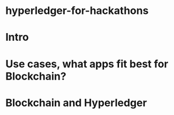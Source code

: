 # hyperledger-for-hackathons
# Intro
# Use cases, what apps fit best for Blockchain?
# Blockchain and Hyperledger

